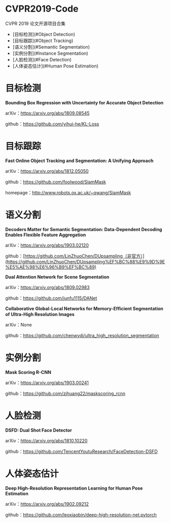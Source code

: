 # CVPR2019-Code

CVPR 2019 论文开源项目合集

- [目标检测](#Object Detection)
- [目标跟踪](#Object Tracking)
- [语义分割](#Semantic Segmentation)
- [实例分割](#Instance Segmentation)
- [人脸检测](#Face Detection)
- [人体姿态估计](#Human Pose Estimation)

<a name="Object Detection"></a>

# 目标检测

**Bounding Box Regression with Uncertainty for Accurate Object Detection**

arXiv：<https://arxiv.org/abs/1809.08545>

github：<https://github.com/yihui-he/KL-Loss>

<a name="Object Tracking"></a>

# 目标跟踪

**Fast Online Object Tracking and Segmentation: A Unifying Approach**

arXiv：<https://arxiv.org/abs/1812.05050>

github：<https://github.com/foolwood/SiamMask>

homepage：<http://www.robots.ox.ac.uk/~qwang/SiamMask>

<a name="Semantic Segmentation"></a>

# 语义分割

**Decoders Matter for Semantic Segmentation: Data-Dependent Decoding Enables Flexible Feature Aggregation**

arXiv：<https://arxiv.org/abs/1903.02120>

github：[https://github.com/LinZhuoChen/DUpsampling（非官方）](https://github.com/LinZhuoChen/DUpsampling%EF%BC%88%E9%9D%9E%E5%AE%98%E6%96%B9%EF%BC%89)

**Dual Attention Network for Scene Segmentation**

arXiv：<https://arxiv.org/abs/1809.02983>

github：<https://github.com/junfu1115/DANet>

**Collaborative Global-Local Networks for Memory-Efﬁcient Segmentation of Ultra-High Resolution Images**

arXiv：None

github：<https://github.com/chenwydj/ultra_high_resolution_segmentation>

<a name="Instance Segmentation"></a>

# 实例分割

**Mask Scoring R-CNN**

arXiv：<https://arxiv.org/abs/1903.00241>

github：<https://github.com/zjhuang22/maskscoring_rcnn>

<a name="Face Detection"></a>

# 人脸检测

**DSFD: Dual Shot Face Detector**

arXiv：<https://arxiv.org/abs/1810.10220>

github：<https://github.com/TencentYoutuResearch/FaceDetection-DSFD>

<a name="Human Pose Estimation"></a>

# 人体姿态估计

**Deep High-Resolution Representation Learning for Human Pose Estimation**

arXiv：<https://arxiv.org/abs/1902.09212>

github：<https://github.com/leoxiaobin/deep-high-resolution-net.pytorch>

